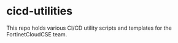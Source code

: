 # cicd-utilities

This repo holds various CI/CD utility scripts and templates for the FortinetCloudCSE team.
